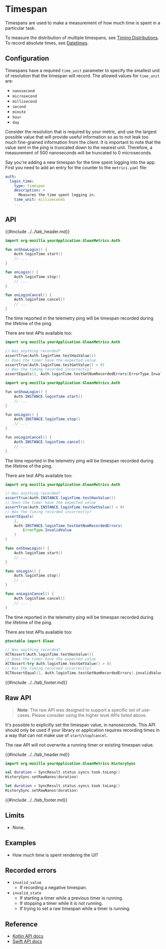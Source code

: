 # Timespan

Timespans are used to make a measurement of how much time is spent in a particular task.

To measure the distribution of multiple timespans, see [Timing Distributions](timing_distribution.md). To record absolute times, see [Datetimes](datetime.md).

## Configuration

Timespans have a required `time_unit` parameter to specify the smallest unit of resolution that the timespan will record. The allowed values for `time_unit` are:

   - `nanosecond`
   - `microsecond`
   - `millisecond`
   - `second`
   - `minute`
   - `hour`
   - `day`

Consider the resolution that is required by your metric, and use the largest possible value that will provide useful information so as to not leak too much fine-grained information from the client. It is important to note that the value sent in the ping is truncated down to the nearest unit. Therefore, a measurement of 500 nanoseconds will be truncated to 0 microseconds.

Say you're adding a new timespan for the time spent logging into the app. First you need to add an entry for the counter to the `metrics.yaml` file:

```YAML
auth:
  login_time:
    type: timespan
    description: >
      Measures the time spent logging in.
    time_unit: milliseconds
    ...
```

## API

{{#include ../../tab_header.md}}

<div data-lang="Kotlin" class="tab">

```Kotlin
import org.mozilla.yourApplication.GleanMetrics.Auth

fun onShowLogin() {
    Auth.loginTime.start()
    // ...
}

fun onLogin() {
    Auth.loginTime.stop()
    // ...
}

fun onLoginCancel() {
    Auth.loginTime.cancel()
    // ...
}
```

The time reported in the telemetry ping will be timespan recorded during the lifetime of the ping.

There are test APIs available too:

```Kotlin
import org.mozilla.yourApplication.GleanMetrics.Auth

// Was anything recorded?
assertTrue(Auth.loginTime.testHasValue())
// Does the timer have the expected value
assertTrue(Auth.loginTime.testGetValue() > 0)
// Was the timing recorded incorrectly?
assertEquals(1, Auth.loginTime.testGetNumRecordedErrors(ErrorType.InvalidValue))
```

</div>

<div data-lang="Java" class="tab">

```Java
import org.mozilla.yourApplication.GleanMetrics.Auth

fun onShowLogin() {
    Auth.INSTANCE.loginTime.start()
    // ...
}

fun onLogin() {
    Auth.INSTANCE.loginTime.stop()
    // ...
}

fun onLoginCancel() {
    Auth.INSTANCE.loginTime.cancel()
    // ...
}
```

The time reported in the telemetry ping will be timespan recorded during the lifetime of the ping.

There are test APIs available too:

```Java
import org.mozilla.yourApplication.GleanMetrics.Auth

// Was anything recorded?
assertTrue(Auth.INSTANCE.loginTime.testHasValue())
// Does the timer have the expected value
assertTrue(Auth.INSTANCE.loginTime.testGetValue() > 0)
// Was the timing recorded incorrectly?
assertEquals(
    1, 
    Auth.INSTANCE.loginTime.testGetNumRecordedErrors(
        ErrorType.InvalidValue
    )
)
```

</div>

<div data-lang="Swift" class="tab">

```Swift
func onShowLogin() {
    Auth.loginTime.start()
    // ...
}

func onLogin() {
    Auth.loginTime.stop()
    // ...
}

func onLoginCancel() {
    Auth.loginTime.cancel()
    // ...
}
```

The time reported in the telemetry ping will be timespan recorded during the lifetime of the ping.

There are test APIs available too:

```Swift
@testable import Glean

// Was anything recorded?
XCTAssert(Auth.loginTime.testHasValue())
// Does the timer have the expected value
XCTAssert(try Auth.loginTime.testGetValue() > 0)
// Was the timing recorded incorrectly?
XCTAssertEqual(1, Auth.loginTime.testGetNumRecordedErrors(.invalidValue))
```

</div>

{{#include ../../tab_footer.md}}

## Raw API

> **Note**: The raw API was designed to support a specific set of use-cases.
> Please consider using the higher level APIs listed above.

It's possible to explicitly set the timespan value, in nanoseconds.
This API should only be used if your library or application requires recording times in a way that can not make use of `start`/`stop`/`cancel`.

The raw API will not overwrite a running timer or existing timespan value.

{{#include ../../tab_header.md}}

<div data-lang="Kotlin" class="tab">

```Kotlin
import org.mozilla.yourApplication.GleanMetrics.HistorySync

val duration = SyncResult.status.syncs.took.toLong()
HistorySync.setRawNanos(duration)
```

</div>

<div data-lang="Swift" class="tab">

```Swift
let duration = SyncResult.status.syncs.took.toLong()
HistorySync.setRawNanos(duration)
```

</div>

{{#include ../../tab_footer.md}}

## Limits

* None.

## Examples

* How much time is spent rendering the UI?

## Recorded errors

* `invalid_value`
    * If recording a negative timespan.
* `invalid_state`
    * If starting a timer while a previous timer is running.
    * If stopping a timer while it is not running.
    * If trying to set a raw timespan while a timer is running.

## Reference

* [Kotlin API docs](../../../javadoc/glean/mozilla.telemetry.glean.private/-timespan-metric-type/index.html)
* [Swift API docs](../../../swift/Classes/TimespanMetricType.html)
